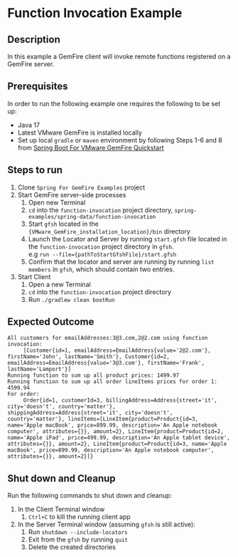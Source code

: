 # Function Invocation Example

## Description
In this example a GemFire client will invoke remote functions registered on a GemFire server.

## Prerequisites
In order to run the following example one requires the following to be set up:
* Java 17
* Latest VMware GemFire is installed locally
* Set up local `gradle` or `maven` environment by following Steps 1-6 and 8 from [Spring Boot For VMware GemFire Quickstart](https://docs.vmware.com/en/Spring-Boot-for-VMware-GemFire/index.html#spring-boot-for-vmware-gemfire-quick-start-0)

## Steps to run
1. Clone `Spring For GemFire Examples` project
2. Start GemFire server-side processes
    1. Open new Terminal
    2. `cd` into the `function-invocation` project directory, `spring-examples/spring-data/function-invocation`
    3. Start `gfsh` located in the `{VMware_GemFire_installation_location}/bin` directory
    4. Launch the Locator and Server by running `start.gfsh` file located in the `function-invocation` project directory in `gfsh`. <br> e.g `run --file={pathToStartGfshFile}/start.gfsh`
    5. Confirm that the locator and server are running by running `list members` in `gfsh`, which should contain two entries.
3. Start Client
    1. Open a new Terminal
    2. `cd` into the `function-invocation` project directory
    3. Run `./gradlew clean bootRun`


## Expected Outcome
```
All customers for emailAddresses:3@3.com,2@2.com using function invocation: 
	 [Customer{id=1, emailAddress=EmailAddress{value='2@2.com'}, firstName='John', lastName='Smith'}, Customer{id=2, emailAddress=EmailAddress{value='3@3.com'}, firstName='Frank', lastName='Lamport'}]
Running function to sum up all product prices: 1499.97
Running function to sum up all order lineItems prices for order 1: 4599.94
For order: 
	 Order{id=1, customerId=3, billingAddress=Address{street='it', city='doesn't', country='matter'}, shippingAddress=Address{street='it', city='doesn't', country='matter'}, lineItems=[LineItem{product=Product{id=3, name='Apple macBook', price=899.99, description='An Apple notebook computer', attributes={}}, amount=2}, LineItem{product=Product{id=2, name='Apple iPad', price=499.99, description='An Apple tablet device', attributes={}}, amount=2}, LineItem{product=Product{id=3, name='Apple macBook', price=899.99, description='An Apple notebook computer', attributes={}}, amount=2}]}
```


## Shut down and Cleanup
Run the following commands to shut down and cleanup:
1. In the Client Terminal window
    1. `Ctrl+C` to kill the running client app
2. In the Server Terminal window (assuming `gfsh` is still active):
    1. Run `shutdown --include-locators`
    2. Exit from the `gfsh` by running `quit`
    3. Delete the created directories